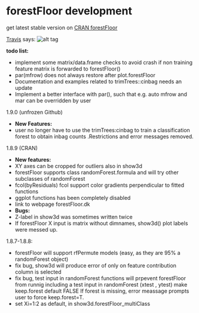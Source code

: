 # forestFloor development

 get latest stable version on [CRAN forestFloor](https://cran.r-project.org/web/packages/forestFloor)

[Travis](https://travis-ci.org/sorhawell/forestFloor) says: ![alt tag](https://travis-ci.org/sorhawell/forestFloor.svg?branch=master)

**todo list:**

- implement some matrix/data.frame checks to avoid crash if non training feature matrix is forwarded to forestFloor()
- par(mfrow) does not always restore after plot.forestFloor
- Documentation and examples related to trimTrees::cinbag needs an update
- Implement a better interface with par(), such that e.g. auto mfrow and mar can be overridden by user

1.9.0 (unfrozen Github)
 - **New Features:**
 - user no longer have to use the trimTrees:cinbag to train a classification forest to obtain inbag counts .Restrictions and error messages removed.
 

1.8.9 (CRAN)
- **New features:**
- XY axes can be cropped for outliers also in show3d
- forestFloor supports class randomForest.formula and will try other subclasses of randomForest
- fcol(byResiduals) fcol support color gradients perpendicular to fitted functions
- ggplot functions has been completely disabled
- link to webpage forestFloor.dk
- **Bugs:**
- Z-label in show3d was sometimes written twice
- If forestFloor X input is matrix without dimnames, show3d() plot labels were messed up.


1.8.7-1.8.8:
- forestFloor will support rfPermute models (easy, as they are 95% a randomForest object)
- fix bug, show3d will produce error of only on feature contribution column is selected
- fix bug, test input in randomForest functions will prpevent forestFloor from runnig
        including a test input in randomForest (xtest , ytest) make keep.forest default FALSE If forest is missing, error meassage prompts user to force keep.forest=T. 
- set Xi=1:2 as default, in show3d.forestFloor_multiClass
